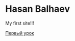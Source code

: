 # Hasan Balhaev
My first site!!!

[Первый урок](https://khasan7778.github.io/Hello_world/ "Первый сайт!!!")

